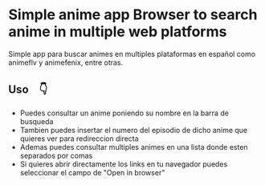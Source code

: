 Simple anime app Browser to search anime in multiple web platforms
=======
Simple app para buscar animes en multiples plataformas en español como animeflv y animefenix, entre otras.

## Uso　👇

* Puedes consultar un anime poniendo su nombre en la barra de busqueda
* Tambien puedes insertar el numero del episodio de dicho anime que quieres ver para redireccion directa
* Ademas puedes consultar multiples animes en una lista donde esten separados por comas
* Si quieres abrir directamente los links en tu navegador puedes seleccionar el campo de "Open in browser"
